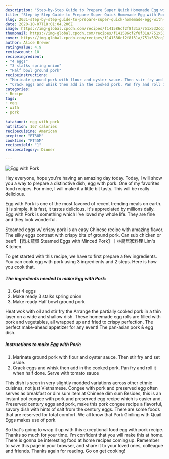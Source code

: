```yaml
---
description: "Step-by-Step Guide to Prepare Super Quick Homemade Egg with Pork"
title: "Step-by-Step Guide to Prepare Super Quick Homemade Egg with Pork"
slug: 2031-step-by-step-guide-to-prepare-super-quick-homemade-egg-with-pork
date: 2020-10-07T18:01:04.206Z
image: https://img-global.cpcdn.com/recipes/f141586cf2f8f31a/751x532cq70/egg-with-pork-recipe-main-photo.jpg
thumbnail: https://img-global.cpcdn.com/recipes/f141586cf2f8f31a/751x532cq70/egg-with-pork-recipe-main-photo.jpg
cover: https://img-global.cpcdn.com/recipes/f141586cf2f8f31a/751x532cq70/egg-with-pork-recipe-main-photo.jpg
author: Alice Brewer
ratingvalue: 4.9
reviewcount: 10
recipeingredient:
- "4 eggs"
- "3 stalks spring onion"
- "Half bowl ground pork"
recipeinstructions:
- "Marinate ground pork with flour and oyster sauce. Then stir fry and set aside."
- "Crack eggs and whisk then add in the cooked pork. Pan fry and roll it when half done. Serve with tomato sauce"
categories:
- Recipe
tags:
- egg
- with
- pork

katakunci: egg with pork 
nutrition: 167 calories
recipecuisine: American
preptime: "PT30M"
cooktime: "PT45M"
recipeyield: "1"
recipecategory: Dinner

---
```



![Egg with Pork](https://img-global.cpcdn.com/recipes/f141586cf2f8f31a/751x532cq70/egg-with-pork-recipe-main-photo.jpg)

Hey everyone, hope you're having an amazing day today. Today, I will show you a way to prepare a distinctive dish, egg with pork. One of my favorites food recipes. For mine, I will make it a little bit tasty. This will be really delicious.

Egg with Pork is one of the most favored of recent trending meals on earth. It is simple, it is fast, it tastes delicious. It's appreciated by millions daily. Egg with Pork is something which I've loved my whole life. They are fine and they look wonderful.

Steamed eggs w/ crispy pork is an easy Chinese recipe with amazing flavor. The silky eggs contrast with crispy bits of ground pork. Can sub chicken or beef! 【肉末蒸蛋 Steamed Eggs with Minced Pork】｜林厨居家料理 Lim&#39;s Kitchen.


To get started with this recipe, we have to first prepare a few ingredients. You can cook egg with pork using 3 ingredients and 2 steps. Here is how you cook that.

<!--inarticleads1-->

##### The ingredients needed to make Egg with Pork:

1. Get 4 eggs
1. Make ready 3 stalks spring onion
1. Make ready Half bowl ground pork


Heat wok with oil and stir fry the Arrange the partially cooked pork in a thin layer on a wide and shallow dish. These homemade egg rolls are filled with pork and vegetables, all wrapped up and fried to crispy perfection. The perfect make-ahead appetizer for any event! The pan-asian pork &amp; egg dish. 

<!--inarticleads2-->

##### Instructions to make Egg with Pork:

1. Marinate ground pork with flour and oyster sauce. Then stir fry and set aside.
1. Crack eggs and whisk then add in the cooked pork. Pan fry and roll it when half done. Serve with tomato sauce


This dish is seen in very slightly modded variations across other ethnic cuisines, not just Vietnamese. Congee with pork and preserved egg often serves as breakfast or dim sum item at Chinese dim sum Besides, this is an instant pot congee with pork and preserved egg recipe which is easier and. Preserved century eggs and pork, make this pork congee recipe a flavorful, savory dish with hints of salt from the century eggs. There are some foods that are reserved for total comfort. We all know that Pork Giniling with Quail Eggs makes use of pork. 

So that's going to wrap it up with this exceptional food egg with pork recipe. Thanks so much for your time. I'm confident that you will make this at home. There is gonna be interesting food at home recipes coming up. Remember to save this page in your browser, and share it to your loved ones, colleague and friends. Thanks again for reading. Go on get cooking!
